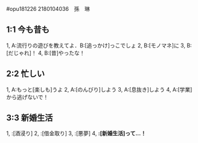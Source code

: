 #opu181226   2180104036　孫　琳

## 1:1 今も昔も
1, A:流行りの遊びを教えてよ．B:[追っかけ]っこでしょ
2, B:[モノマネ]に
3, B:[だじゃれ]！
4, B:[昔]やったな！

## 2:2 忙しい
1, A:もっと[楽しも]うよ
2, A:[のんびり]しよう
3, A:[息抜き]しよう
4, A:[学業]から逃げないで！

## 3:3 新婚生活
1, <A>:[酒浸り]
2, <A>:[借金取り]
3, <A>:[悪夢]
4, <B>:[新婚生活]って...！

